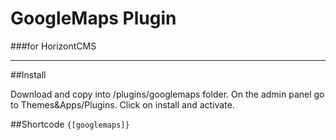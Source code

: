 # GoogleMaps Plugin 
###for HorizontCMS

<hr>


##Install

Download and copy into /plugins/googlemaps folder. On the admin panel go to Themes&Apps/Plugins. Click on install and activate.

##Shortcode
```{[googlemaps]}```
